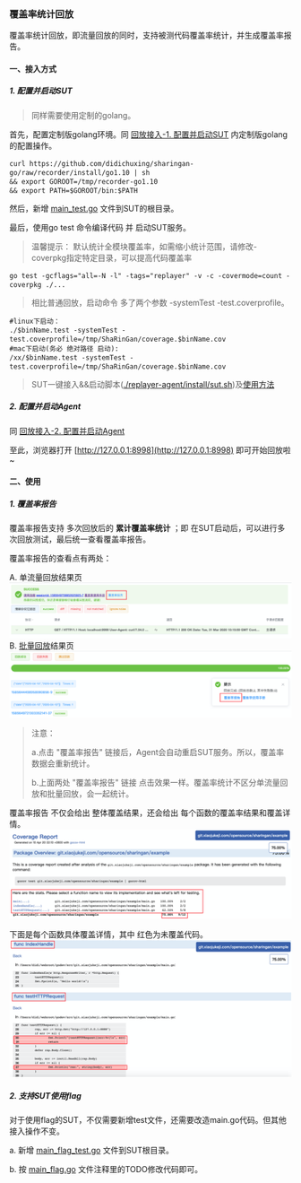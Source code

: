### 覆盖率统计回放

覆盖率统计回放，即流量回放的同时，支持被测代码覆盖率统计，并生成覆盖率报告。

#### 一、接入方式

##### 1. 配置并启动SUT
> 同样需要使用定制的golang。

首先，配置定制版golang环境。同 [回放接入-1. 配置并启动SUT](./README.md#1-配置并启动sut) 内定制版golang的配置操作。
```shell script
curl https://github.com/didichuxing/sharingan-go/raw/recorder/install/go1.10 | sh
&& export GOROOT=/tmp/recorder-go1.10
&& export PATH=$GOROOT/bin:$PATH
```
然后，新增 [main_test.go](../../replayer-agent/install/codeCov/main_test.go) 文件到SUT的根目录。

最后，使用go test 命令编译代码 并 启动SUT服务。
> 温馨提示：
> 默认统计全模块覆盖率，如需缩小统计范围，请修改-coverpkg指定特定目录，可以提高代码覆盖率
```shell script
go test -gcflags="all=-N -l" -tags="replayer" -v -c -covermode=count -coverpkg ./...
```
> 相比普通回放，启动命令 多了两个参数 -systemTest -test.coverprofile。
```shell script
#linux下启动：
./$binName.test -systemTest -test.coverprofile=/tmp/ShaRinGan/coverage.$binName.cov
#mac下启动(务必 绝对路径 启动):
/xx/$binName.test -systemTest -test.coverprofile=/tmp/ShaRinGan/coverage.$binName.cov
```
> SUT一键接入&&启动脚本([./replayer-agent/install/sut.sh](../../replayer-agent/install/sut.sh))及[使用方法](./replayer-sut.md)

##### 2. 配置并启动Agent

同 [回放接入-2. 配置并启动Agent](./README.md#2-配置并启动agent)

至此，浏览器打开 [http://127.0.0.1:8998](http://127.0.0.1:8998) 即可开始回放啦~

#### 二、使用

##### 1. 覆盖率报告

覆盖率报告支持 多次回放后的 **累计覆盖率统计** ；即 在SUT启动后，可以进行多次回放测试，最后统一查看覆盖率报告。

覆盖率报告的查看点有两处：

A. 单流量回放结果页
![codeCover_report_singal](../images/codeCover_report_singal.png)
B. [批量回放](./replayer-parallel.md)结果页
![codeCover_report_parallel](../images/codeCover_report_parallel.png)

> 注意：
> 
> a.点击 "覆盖率报告" 链接后，Agent会自动重启SUT服务。所以，覆盖率数据会重新统计。
>
> b.上面两处 "覆盖率报告" 链接 点击效果一样。覆盖率统计不区分单流量回放和批量回放，会一起统计。

覆盖率报告 不仅会给出 整体覆盖结果，还会给出 每个函数的覆盖率结果和覆盖详情。
![codeCover_report_sum](../images/codeCover_report_sum.png)

下面是每个函数具体覆盖详情，其中 红色为未覆盖代码。
![codeCover_report_detail](../images/codeCover_report_detail.png)


##### 2. 支持SUT使用flag

对于使用flag的SUT，不仅需要新增test文件，还需要改造main.go代码。但其他接入操作不变。

a. 新增 [main_flag_test.go](../../replayer-agent/install/codeCov/main_with_flag/main_flag_test.go) 文件到SUT根目录。

b. 按 [main_flag.go](../../replayer-agent/install/codeCov/main_with_flag/main_flag.go) 文件注释里的TODO修改代码即可。
